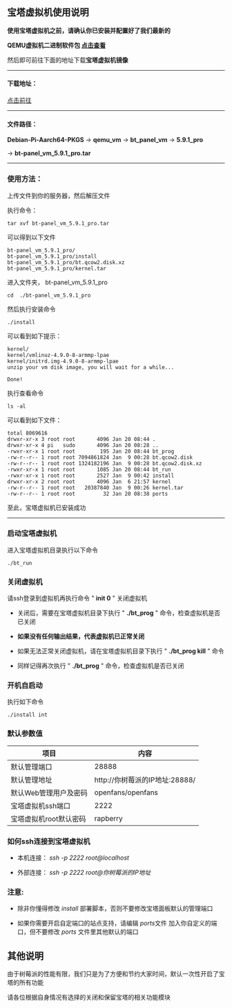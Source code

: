 ## 宝塔虚拟机使用说明

**使用宝塔虚拟机之前，请确认你已安装并配置好了我们最新的**

**QEMU虚拟机二进制软件包 [点击查看](../qemu-kvm.md)**

然后即可前往下面的地址下载**宝塔虚拟机镜像**

----

#### 下载地址：

[点击前往](https://pan.baidu.com/s/1cQRDNV712f7sbrFrP4wpQg)

----

#### 文件路径：

**Debian-Pi-Aarch64-PKGS** -> **qemu_vm** -> **bt_panel_vm** -> **5.9.1_pro**

-> **bt-panel_vm_5.9.1_pro.tar**

----

### 使用方法：

上传文件到你的服务器，然后解压文件

执行命令：

    tar xvf bt-panel_vm_5.9.1_pro.tar

可以得到以下文件

    bt-panel_vm_5.9.1_pro/
    bt-panel_vm_5.9.1_pro/install
    bt-panel_vm_5.9.1_pro/bt.qcow2.disk.xz
    bt-panel_vm_5.9.1_pro/kernel.tar
    
进入文件夹， bt-panel_vm_5.9.1_pro

    cd  ./bt-panel_vm_5.9.1_pro

然后执行安装命令

    ./install

可以看到如下提示：

    kernel/
    kernel/vmlinuz-4.9.0-8-armmp-lpae
    kernel/initrd.img-4.9.0-8-armmp-lpae
    unzip your vm disk image, you will wait for a while...

    Done!

执行查看命令

    ls -al

可以看到如下文件：

    total 8069616
    drwxr-xr-x 3 root root       4096 Jan 20 08:44 .
    drwxr-xr-x 4 pi   sudo       4096 Jan 20 08:28 ..
    -rwxr-xr-x 1 root root        195 Jan 20 08:44 bt_prog
    -rw-r--r-- 1 root root 7094861824 Jan  9 00:28 bt.qcow2.disk
    -rw-r--r-- 1 root root 1324182196 Jan  9 00:28 bt.qcow2.disk.xz
    -rwxr-xr-x 1 root root       1085 Jan 20 08:44 bt_run
    -rwxr-xr-x 1 root root       2527 Jan  9 00:42 install
    drwxr-xr-x 2 root root       4096 Jan  6 21:57 kernel
    -rw-r--r-- 1 root root   20387840 Jan  9 00:26 kernel.tar
    -rw-r--r-- 1 root root         32 Jan 20 08:38 ports

至此，宝塔虚拟机已安装成功

----

### 启动宝塔虚拟机

进入宝塔虚拟机目录执行以下命令

    ./bt_run

### 关闭虚拟机

请ssh登录到虚拟机再执行命令 " **init 0** " 关闭虚拟机

- 关闭后，需要在宝塔虚拟机目录下执行 " **./bt_prog** " 命令，检查虚拟机是否已关闭

- **如果没有任何输出结果，代表虚拟机已正常关闭**

- 如果无法正常关闭虚拟机，请在宝塔虚拟机目录下执行 " **./bt_prog  kill** " 命令

- 同样记得再次执行 " **./bt_prog** " 命令，检查虚拟机是否已关闭

### 开机自启动

执行如下命令

    ./install int

### 默认参数值

|项目|内容|
|---|---|
|默认管理端口|28888|
|默认管理地址|http://你树莓派的IP地址:28888/|
|默认Web管理用户及密码|openfans/openfans|
|宝塔虚拟机ssh端口|2222|
|宝塔虚拟机root默认密码|rapberry|

### 如何ssh连接到宝塔虚拟机

- 本机连接： *ssh -p 2222 root@localhost*

- 外部连接： *ssh -p 2222 root@你树莓派的IP地址*

### 注意:

- 除非你懂得修改 *install* 部署脚本，否则不要修改宝塔面板默认的管理端口

- 如果你需要开启自定端口的站点支持，请编辑 *ports*文件 加入你自定义的端口，但不要修改 *ports* 文件里其他默认的端口

## 其他说明

由于树莓派的性能有限，我们只是为了方便和节约大家时间，默认一次性开启了宝塔的所有功能

请各位根据自身情况有选择的关闭和保留宝塔的相关功能模块
